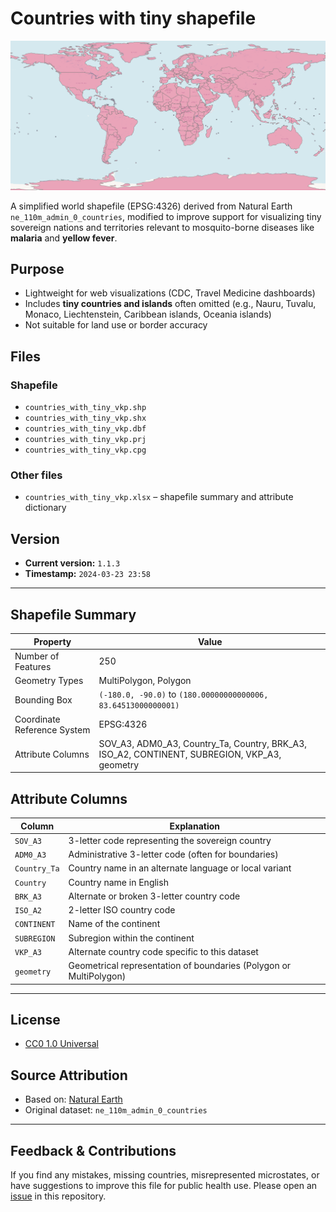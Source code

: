 # Countries with tiny shapefile

![World Map Example](countries_with_tiny_vkp.png)

A simplified world shapefile (EPSG:4326) derived from Natural Earth `ne_110m_admin_0_countries`, modified  to improve support for visualizing tiny sovereign nations and territories relevant to mosquito-borne diseases like **malaria** and **yellow fever**.

## Purpose
- Lightweight for web visualizations (CDC, Travel Medicine dashboards)
- Includes **tiny countries and islands** often omitted (e.g., Nauru, Tuvalu, Monaco, Liechtenstein, Caribbean islands, Oceania islands)
- Not suitable for land use or border accuracy

## Files
### Shapefile
- `countries_with_tiny_vkp.shp`  
- `countries_with_tiny_vkp.shx`  
- `countries_with_tiny_vkp.dbf`  
- `countries_with_tiny_vkp.prj`  
- `countries_with_tiny_vkp.cpg`

### Other files
- `countries_with_tiny_vkp.xlsx` – shapefile summary and attribute dictionary

## Version

- **Current version:** `1.1.3`
- **Timestamp:** `2024-03-23 23:58`

---

## Shapefile Summary

| Property             | Value |
|----------------------|-------|
| Number of Features   | 250 |
| Geometry Types       | MultiPolygon, Polygon |
| Bounding Box         | `(-180.0, -90.0)` to `(180.00000000000006, 83.64513000000001)` |
| Coordinate Reference System | EPSG:4326 |
| Attribute Columns    | SOV_A3, ADM0_A3, Country_Ta, Country, BRK_A3, ISO_A2, CONTINENT, SUBREGION, VKP_A3, geometry |

## Attribute Columns

| Column        | Explanation |
|---------------|-------------|
| `SOV_A3`      | 3-letter code representing the sovereign country |
| `ADM0_A3`     | Administrative 3-letter code (often for boundaries) |
| `Country_Ta`  | Country name in an alternate language or local variant |
| `Country`     | Country name in English |
| `BRK_A3`      | Alternate or broken 3-letter country code |
| `ISO_A2`      | 2-letter ISO country code |
| `CONTINENT`   | Name of the continent |
| `SUBREGION`   | Subregion within the continent |
| `VKP_A3`      | Alternate country code specific to this dataset |
| `geometry`    | Geometrical representation of boundaries (Polygon or MultiPolygon) |

---

## License
- [CC0 1.0 Universal](LICENSE)

## Source Attribution
- Based on: [Natural Earth](https://www.naturalearthdata.com/)
- Original dataset: `ne_110m_admin_0_countries`

---

## Feedback & Contributions

If you find any mistakes, missing countries, misrepresented microstates, or have suggestions to improve this file for public health use. Please open an [issue](https://github.com/YOUR_USERNAME/countries-with-tiny-vkp/issues) in this repository.
